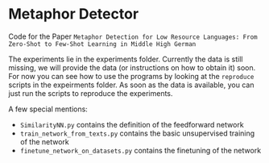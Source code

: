 # Metaphor Detector

Code for the Paper `Metaphor Detection for Low Resource Languages: From Zero-Shot to Few-Shot Learning in Middle High German`

The experiments lie in the experiments folder. Currently the data is still missing, we will provide the data (or instructions on how to obtain it) soon.
For now you can see how to use the programs by looking at the `reproduce` scripts in the expeirments folder. As soon as the data is available, you can just run the scripts to reproduce the experiments.

A few special mentions:
* `SimilarityNN.py` contains the definition of the feedforward network
* `train_network_from_texts.py` contains the basic unsupervised training of the network
* `finetune_network_on_datasets.py` contains the finetuning of the network
